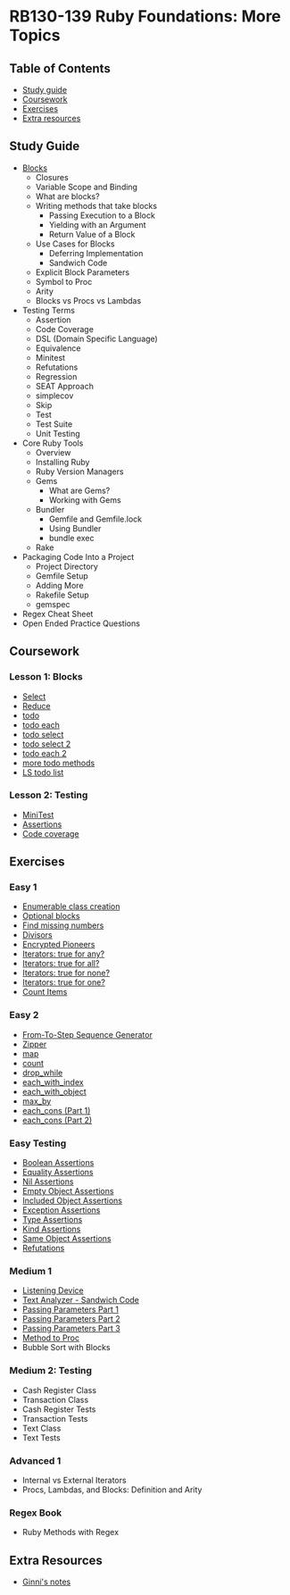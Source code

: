 # RB130-139 Ruby Foundations: More Topics
## Table of Contents
- [Study guide](#study-guide)
- [Coursework](#coursework)
- [Exercises](#exercises)
- [Extra resources](#extra-resources)
## Study Guide
- [Blocks](https://github.com/SandyRodger/RB130-139/blob/main/blocks.md)
  - Closures
  - Variable Scope and Binding
  - What are blocks?
  - Writing methods that take blocks
    - Passing Execution to a Block
    - Yielding with an Argument
    - Return Value of a Block
  - Use Cases for Blocks
    - Deferring Implementation
    - Sandwich Code
  - Explicit Block Parameters
  - Symbol to Proc
  - Arity
  - Blocks vs Procs vs Lambdas
- Testing Terms
  - Assertion
  - Code Coverage
  - DSL (Domain Specific Language)
  - Equivalence
  - Minitest
  - Refutations
  - Regression
  - SEAT Approach
  - simplecov
  - Skip
  - Test
  - Test Suite
  - Unit Testing
- Core Ruby Tools
  - Overview
  - Installing Ruby
  - Ruby Version Managers
  - Gems
    - What are Gems?
    - Working with Gems
  - Bundler
    - Gemfile and Gemfile.lock
    - Using Bundler
    - bundle exec
  - Rake
- Packaging Code Into a Project
  - Project Directory
  - Gemfile Setup
  - Adding More
  - Rakefile Setup
  - gemspec
- Regex Cheat Sheet
- Open Ended Practice Questions
## Coursework
### Lesson 1: Blocks
- [Select](https://github.com/SandyRodger/RB130-139/blob/main/01_course_exercises/01_lesson_1_blocks/01_select.rb)
- [Reduce](https://github.com/SandyRodger/RB130-139/blob/main/01_course_exercises/01_lesson_1_blocks/02_reduce.rb)
- [todo](https://github.com/SandyRodger/RB130-139/blob/main/01_course_exercises/01_lesson_1_blocks/03_todo.rb)
- [todo each](https://github.com/SandyRodger/RB130-139/blob/main/01_course_exercises/01_lesson_1_blocks/04_todo_each.rb)
- [todo select](https://github.com/SandyRodger/RB130-139/blob/main/01_course_exercises/01_lesson_1_blocks/05_todo_select.rb)
- [todo select 2](https://github.com/SandyRodger/RB130-139/blob/main/01_course_exercises/01_lesson_1_blocks/06_todo_select_2.rb)
- [todo each 2](https://github.com/SandyRodger/RB130-139/blob/main/01_course_exercises/01_lesson_1_blocks/07_todo_each_2.rb)
- [more todo methods](https://github.com/SandyRodger/RB130-139/blob/main/01_course_exercises/01_lesson_1_blocks/08_more_todo_methods.rb)
- [LS todo list](https://github.com/SandyRodger/RB130-139/blob/main/01_course_exercises/01_lesson_1_blocks/09_ls_todo_list.rb)
### Lesson 2: Testing
- [MiniTest](https://github.com/SandyRodger/RB130-139/tree/main/01_course_exercises/02_lesson_2_introduction_to_testing/01_minitest)
- [Assertions](https://github.com/SandyRodger/RB130-139/tree/main/01_course_exercises/02_lesson_2_introduction_to_testing/02_assertions)
- [Code coverage](https://github.com/SandyRodger/RB130-139/tree/main/01_course_exercises/02_lesson_2_introduction_to_testing/03_code_coverage)
## Exercises
### Easy 1
- [Enumerable class creation](https://github.com/SandyRodger/RB130-139/blob/main/02_exercises/01_easy_1/01_enumerable_class_creation.rb)
- [Optional blocks](https://github.com/SandyRodger/RB130-139/blob/main/02_exercises/01_easy_1/02_optional_blocks.rb)
- [Find missing numbers](https://github.com/SandyRodger/RB130-139/blob/main/02_exercises/01_easy_1/03_find_missing_numbers.rb)
- [Divisors](https://github.com/SandyRodger/RB130-139/blob/main/02_exercises/01_easy_1/04_divisors.rb)
- [Encrypted Pioneers](https://github.com/SandyRodger/RB130-139/blob/main/02_exercises/01_easy_1/05_encrypted_pioneers.rb)
- [Iterators: true for any?](https://github.com/SandyRodger/RB130-139/blob/main/02_exercises/01_easy_1/06_iterators_true_for_any.rb)
- [Iterators: true for all?](https://github.com/SandyRodger/RB130-139/blob/main/02_exercises/01_easy_1/07_true_for_all.rb)
- [Iterators: true for none?](https://github.com/SandyRodger/RB130-139/blob/main/02_exercises/01_easy_1/08_true_for_none.rb)
- [Iterators: true for one?](https://github.com/SandyRodger/RB130-139/blob/main/02_exercises/01_easy_1/09_true_for_one.rb)
- [Count Items](https://github.com/SandyRodger/RB130-139/blob/main/02_exercises/01_easy_1/10_count_items.rb)
### Easy 2
- [From-To-Step Sequence Generator](01_from_to_step_sequence_generator.rb)
- [Zipper](https://github.com/SandyRodger/RB130-139/blob/main/02_exercises/02_easy_2/02_zipper.rb)
- [map](https://github.com/SandyRodger/RB130-139/blob/main/02_exercises/02_easy_2/03_map.rb)
- [count](https://github.com/SandyRodger/RB130-139/blob/main/02_exercises/02_easy_2/04_count.rb)
- [drop_while](https://github.com/SandyRodger/RB130-139/blob/main/02_exercises/02_easy_2/05_drop_while.rb)
- [each_with_index](https://github.com/SandyRodger/RB130-139/blob/main/02_exercises/02_easy_2/06_each_with_index.rb)
- [each_with_object](https://github.com/SandyRodger/RB130-139/blob/main/02_exercises/02_easy_2/07_each_with_object.rb)
- [max_by](https://github.com/SandyRodger/RB130-139/blob/main/02_exercises/02_easy_2/08_max_by.rb)
- [each_cons (Part 1)](09_each_cons_part_1.rb)
- [each_cons (Part 2)](https://github.com/SandyRodger/RB130-139/blob/main/02_exercises/02_easy_2/10_each_cons_part_2.rb)
### Easy Testing
- [Boolean Assertions](https://github.com/SandyRodger/RB130-139/blob/main/02_exercises/03_easy_testing/01_boolean_assertions.rb)
- [Equality Assertions](https://github.com/SandyRodger/RB130-139/blob/main/02_exercises/03_easy_testing/02_equality_assertions.rb)
- [Nil Assertions](https://github.com/SandyRodger/RB130-139/blob/main/02_exercises/03_easy_testing/03_nil_assertions.rb)
- [Empty Object Assertions](https://github.com/SandyRodger/RB130-139/blob/main/02_exercises/03_easy_testing/04_empty_object_assertions.rb)
- [Included Object Assertions](https://github.com/SandyRodger/RB130-139/blob/main/02_exercises/03_easy_testing/05_included_object_assertions.rb)
- [Exception Assertions](https://github.com/SandyRodger/RB130-139/blob/main/02_exercises/03_easy_testing/06_exception_assertions.rb)
- [Type Assertions](https://github.com/SandyRodger/RB130-139/blob/main/02_exercises/03_easy_testing/07_type_assertions.rb)
- [Kind Assertions](https://github.com/SandyRodger/RB130-139/blob/main/02_exercises/03_easy_testing/08_kind_assertions.rb)
- [Same Object Assertions](https://github.com/SandyRodger/RB130-139/blob/main/02_exercises/03_easy_testing/09_same_object_assertions.rb)
- [Refutations](https://github.com/SandyRodger/RB130-139/blob/main/02_exercises/03_easy_testing/10_refutations.rb)
### Medium 1
- [Listening Device](https://github.com/SandyRodger/RB130-139/blob/main/02_exercises/04_medium_1/01_listening_device.rb)
- [Text Analyzer - Sandwich Code](https://github.com/SandyRodger/RB130-139/blob/main/02_exercises/04_medium_1/02_text_analyzer_sandwich_code.rb)
- [Passing Parameters Part 1](https://github.com/SandyRodger/RB130-139/blob/main/02_exercises/04_medium_1/03_passing_params_pt_1.rb)
- [Passing Parameters Part 2](https://github.com/SandyRodger/RB130-139/blob/main/02_exercises/04_medium_1/04_passing_params_pt_2.rb)
- [Passing Parameters Part 3](https://github.com/SandyRodger/RB130-139/blob/main/02_exercises/04_medium_1/05_passing_params_pt_3.rb)
- [Method to Proc](https://github.com/SandyRodger/RB130-139/blob/main/02_exercises/04_medium_1/06_method_to_proc.rb)
- Bubble Sort with Blocks
### Medium 2: Testing
- Cash Register Class
- Transaction Class
- Cash Register Tests
- Transaction Tests
- Text Class
- Text Tests
### Advanced 1
- Internal vs External Iterators
- Procs, Lambdas, and Blocks: Definition and Arity
### Regex Book
- Ruby Methods with Regex
## Extra Resources
- [Ginni's notes](https://github.com/gcpinckert/rb130_139)
